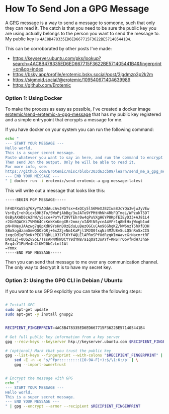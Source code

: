 # How To Send Jon a GPG Message

A [GPG](https://en.wikipedia.org/wiki/GNU_Privacy_Guard) message is a way to
send a message to someone, such that only they can read it. The catch is that
you need to be sure the public key you are using actually belongs to the person
you want to send the message to. My public key is
`4AC8B478335ED6ED667715F3622BE571405441B4`.

This can be corroborated by other posts I've made:

* https://keyserver.ubuntu.com/pks/lookup?search=4AC8B478335ED6ED667715F3622BE571405441B4&fingerprint=on&op=index
* https://bsky.app/profile/erotemic.bsky.social/post/3lgdmzp3p2k2m
* https://sigmoid.social/@erotemic/109540671404639989
* https://github.com/Erotemic

### Option 1: Using Docker 

To make the process as easy as possible, I've created a docker image 
[erotemic/send-erotemic-a-gpg-message](https://hub.docker.com/r/erotemic/send-erotemic-a-gpg-message) 
that has my public key registered and a simple entrypoint that encrypts a
message for me.

If you have docker on your system you can run the following command: 

```bash
echo "
--- START YOUR MESSAGE ---
Hello world,
This is a super secret message.
Paste whatever you want to say in here, and run the command to encrypt it.
Then send Jon the output. Only he will be able to read it.
For more info, see:
https://github.com/Erotemic/misc/blob/303d63cb09/learn/send_me_a_gpg_message.sh
--- END YOUR MESSAGE ---
" | docker run -i erotemic/send-erotemic-a-gpg-message:latest
``` 

This will write out a message that looks like this:

```
-----BEGIN PGP MESSAGE-----

hF4DFXuS5q76XyYSAQdAucAvJHGTsx+4xQCy5lS6MeXJB2Iwa8JcYQa3wjwJyVEw
Vs+ByI+ohOicx69H3To/SWoPjAbBg/3uJATo9YPMtHhNh4RbFQTmeL/WPzukT5DT
0sByAXAD0cA2hW/y5sce+PoYvf29VTEhr0w4qPuVXgH6YP8KpTEIEyD33+AJ81L4
r2GnBQACKi7VM064CcKnkKnKegXRr2mmz/xIAMtNSyceA4VFr1q8NtHxjWxgb1ud
pN+RNeyJAAzwg7q8pXdH9YsHnDOzEduLuBezOGCuCAo96GhgKZ/kW6nzT5hXfD3H
SBoSogdzamGmwQGOzGRj+6xZZjvNm1KaPjl1MJQ0fxqNz4MZU8vSuLQSnRnSxCIS
ixgcDd1qP8xK+PEOlRQhLLO3lYl0Yf4QLElAPRoSPfUdRzqWImWavcGrNacmrtRF
DAXIZj+0UGZvSoL/TssAPNMkWDCYY9dYN8/a1qOat3oAYf+KHSTrQovfNdH7JhGF
Brq4sY1PbMe4hCtKWJ0bCzLnl1Al
=Ymmx
-----END PGP MESSAGE-----
```

Then you can send that message to me over any communication channel. 
The only way to decrypt it is to have my secret key.


### Option 2: Using the GPG CLI in Debian / Ubuntu

If you want to use GPG explicitly you can take the following steps:

```bash

# Install GPG
sudo apt-get update 
sudo apt-get -y install gnupg2


RECIPIENT_FINGERPRINT=4AC8B478335ED6ED667715F3622BE571405441B4

# Get full public key information from a key server
gpg --recv-keys --keyserver hkp://keyserver.ubuntu.com $RECIPIENT_FINGERPRINT

# (optional) Mark that you trust the public key
gpg --list-keys --fingerprint --with-colons "$RECIPIENT_FINGERPRINT" | \
    sed -E -n -e 's/^fpr:::::::::([0-9A-F]+):$/\1:6:/p' | \
    gpg --import-ownertrust


# Encrypt the message with GPG
echo "
--- START YOUR MESSAGE ---
Hello world,
This is a super secret message.
--- END YOUR MESSAGE ---
" | gpg --encrypt --armor --recipient $RECIPIENT_FINGERPRINT

```

